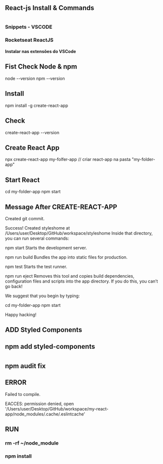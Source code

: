 ## React-js Install & Commands
#
#
### Snippets - VSCODE
### Rocketseat ReactJS 
#### Instalar nas extensões do VSCode 

## Fist Check Node & npm
node --version
npm --version
## Install
npm install -g create-react-app
## Check
create-react-app --version
## Create React App
npx create-react-app my-folfer-app // criar react-app na pasta "my-folder-app"
## Start React
cd my-folder-app
npm start

## Message After CREATE-REACT-APP
Created git commit.

Success! Created styleshome at /Users/user/Desktop/GitHub/workspace/styleshome
Inside that directory, you can run several commands:

  npm start
    Starts the development server.

  npm run build
    Bundles the app into static files for production.

  npm test
    Starts the test runner.

  npm run eject
    Removes this tool and copies build dependencies, configuration files
    and scripts into the app directory. If you do this, you can’t go back!

We suggest that you begin by typing:

  cd my-folder-app
  npm start

Happy hacking!

## ADD Styled Components
## npm add styled-components
#
## npm audit fix



## ERROR
Failed to compile.

EACCES: permission denied, open '/Users/user/Desktop/GitHub/workspace/my-react-app/node_modules/.cache/.eslintcache'

## RUN
### rm -rf ~/node_module
### npm install
